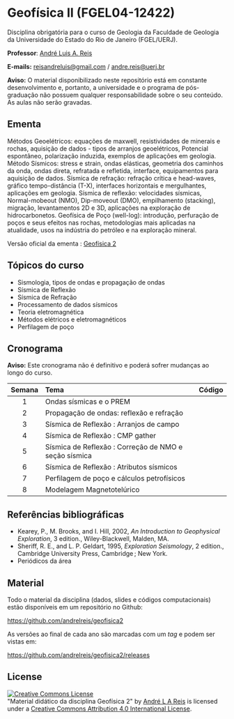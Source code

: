 # Geofísica II (FGEL04-12422)
Disciplina obrigatória para o curso de Geologia da Faculdade de Geologia da Universidade do Estado do Rio de Janeiro (FGEL/UERJ).

**Professor**: [André Luis A. Reis](https://www.pinga-lab.org/people/andre.html)

**E-mails:** reisandreluis@gmail.com / andre.reis@uerj.br

**Aviso:** O material disponibilizado neste repositório está em constante desenvolvimento e, portanto, a universidade e o programa de pós-graduação não possuem qualquer responsabilidade sobre o seu conteúdo. As aulas não serão gravadas.

## Ementa

Métodos Geoelétricos: equações de maxwell, resistividades de minerais e rochas, aquisição de dados - tipos de arranjos geoelétricos, Potencial espontâneo, polarização induzida, exemplos de aplicações em geologia. Método Sísmicos: stress e strain, ondas elásticas, geometria dos caminhos da onda, ondas direta, refratada e refletida, interface, equipamentos para aquisição de dados. Sísmica de refração: refração crítica e head-waves, gráfico tempo-distância (T-X), interfaces horizontais e mergulhantes, aplicações em geologia. Sísmica de reflexão: velocidades sísmicas, Normal-mobeout (NMO), Dip-moveout (DMO), empilhamento (stacking), migração, levantamentos 2D e 3D, aplicações na exploração de hidrocarbonetos. Geofísica de Poço (well-log): introdução, perfuração de poços e seus efeitos nas rochas, metodologias mais aplicadas na atualidade, usos na indústria do petróleo e na exploração mineral.

Versão oficial da ementa : [Geofísica 2](http://www.ementario.uerj.br/ementa.php?cdg_disciplina=12422)

## Tópicos do curso

* Sismologia, tipos de ondas e propagação de ondas
* Sísmica de Reflexão
* Sísmica de Refração
* Processamento de dados sísmicos
* Teoria eletromagnética
* Métodos elétricos e eletromagnéticos
* Perfilagem de poço

## Cronograma

**Aviso:** Este cronograma não é definitivo e poderá sofrer mudanças ao longo do curso.

Semana | Tema                                 | Código |
|:------:|:-------------------------------------|:-------:|
| 1    | Ondas sísmicas e o PREM  | |
| 2    | Propagação de ondas: reflexão e refração  | |
| 3    | Sísmica de Reflexão : Arranjos de campo | |
| 4    | Sísmica de Reflexão : CMP gather |  |
| 5    | Sísmica de Reflexão : Correção de NMO e seção sísmica   | |
| 6    | Sísmica de Reflexão : Atributos sísmicos | |
| 7    | Perfilagem de poço e cálculos petrofísicos  | |
| 8    | Modelagem Magnetotelúrico | |


## Referências bibliográficas

* Kearey, P., M. Brooks, and I. Hill, 2002, *An Introduction to Geophysical Exploration*, 3 edition., Wiley-Blackwell, Malden, MA.
* Sheriff, R. E., and L. P. Geldart, 1995, *Exploration Seismology*, 2 edition., Cambridge University Press, Cambridge ; New York.
* Periódicos da área

## Material

Todo o material da disciplina (dados, slides e códigos computacionais) estão disponíveis em um repositório no Github:

https://github.com/andrelreis/geofisica2

As versões ao final de cada ano são marcadas com um *tag* e podem ser vistas em:

https://github.com/andrelreis/geofisica2/releases


## License

<a rel="license" href="http://creativecommons.org/licenses/by/4.0/"><img alt="Creative Commons License" style="border-width:0" src="https://i.creativecommons.org/l/by/4.0/88x31.png" /></a><br /><span xmlns:dct="http://purl.org/dc/terms/" href="http://purl.org/dc/dcmitype/Text" property="dct:title" rel="dct:type">"Material didático da disciplina Geofísica 2"</span>
by <a xmlns:cc="http://creativecommons.org/ns#" href="https://github.com/andrelreis/geofisica2" property="cc:attributionName" rel="cc:attributionURL">André L A Reis</a> is licensed under a <a rel="license" href="http://creativecommons.org/licenses/by/4.0/">Creative Commons Attribution 4.0 International License</a>.
